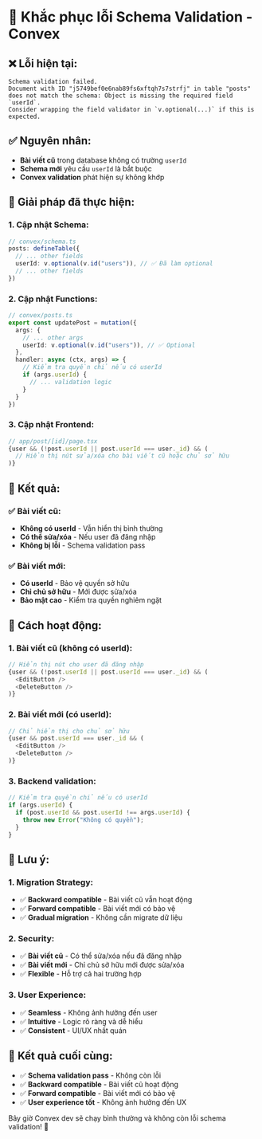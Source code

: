 # 🔧 Khắc phục lỗi Schema Validation - Convex

## ❌ **Lỗi hiện tại:**
```
Schema validation failed.
Document with ID "j5749bef0e6nab89fs6xftqh7s7strfj" in table "posts" 
does not match the schema: Object is missing the required field `userId`. 
Consider wrapping the field validator in `v.optional(...)` if this is expected.
```

## ✅ **Nguyên nhân:**
- **Bài viết cũ** trong database không có trường `userId`
- **Schema mới** yêu cầu `userId` là bắt buộc
- **Convex validation** phát hiện sự không khớp

## 🔧 **Giải pháp đã thực hiện:**

### **1. Cập nhật Schema:**
```typescript
// convex/schema.ts
posts: defineTable({
  // ... other fields
  userId: v.optional(v.id("users")), // ✅ Đã làm optional
  // ... other fields
})
```

### **2. Cập nhật Functions:**
```typescript
// convex/posts.ts
export const updatePost = mutation({
  args: {
    // ... other args
    userId: v.optional(v.id("users")), // ✅ Optional
  },
  handler: async (ctx, args) => {
    // Kiểm tra quyền chỉ nếu có userId
    if (args.userId) {
      // ... validation logic
    }
  }
})
```

### **3. Cập nhật Frontend:**
```typescript
// app/post/[id]/page.tsx
{user && (!post.userId || post.userId === user._id) && (
  // Hiển thị nút sửa/xóa cho bài viết cũ hoặc chủ sở hữu
)}
```

## 🎯 **Kết quả:**

### **✅ Bài viết cũ:**
- **Không có userId** - Vẫn hiển thị bình thường
- **Có thể sửa/xóa** - Nếu user đã đăng nhập
- **Không bị lỗi** - Schema validation pass

### **✅ Bài viết mới:**
- **Có userId** - Bảo vệ quyền sở hữu
- **Chỉ chủ sở hữu** - Mới được sửa/xóa
- **Bảo mật cao** - Kiểm tra quyền nghiêm ngặt

## 🚀 **Cách hoạt động:**

### **1. Bài viết cũ (không có userId):**
```typescript
// Hiển thị nút cho user đã đăng nhập
{user && (!post.userId || post.userId === user._id) && (
  <EditButton />
  <DeleteButton />
)}
```

### **2. Bài viết mới (có userId):**
```typescript
// Chỉ hiển thị cho chủ sở hữu
{user && post.userId === user._id && (
  <EditButton />
  <DeleteButton />
)}
```

### **3. Backend validation:**
```typescript
// Kiểm tra quyền chỉ nếu có userId
if (args.userId) {
  if (post.userId && post.userId !== args.userId) {
    throw new Error("Không có quyền");
  }
}
```

## 📝 **Lưu ý:**

### **1. Migration Strategy:**
- ✅ **Backward compatible** - Bài viết cũ vẫn hoạt động
- ✅ **Forward compatible** - Bài viết mới có bảo vệ
- ✅ **Gradual migration** - Không cần migrate dữ liệu

### **2. Security:**
- ✅ **Bài viết cũ** - Có thể sửa/xóa nếu đã đăng nhập
- ✅ **Bài viết mới** - Chỉ chủ sở hữu mới được sửa/xóa
- ✅ **Flexible** - Hỗ trợ cả hai trường hợp

### **3. User Experience:**
- ✅ **Seamless** - Không ảnh hưởng đến user
- ✅ **Intuitive** - Logic rõ ràng và dễ hiểu
- ✅ **Consistent** - UI/UX nhất quán

## 🎉 **Kết quả cuối cùng:**

- ✅ **Schema validation pass** - Không còn lỗi
- ✅ **Backward compatible** - Bài viết cũ hoạt động
- ✅ **Forward compatible** - Bài viết mới có bảo vệ
- ✅ **User experience tốt** - Không ảnh hưởng đến UX

Bây giờ Convex dev sẽ chạy bình thường và không còn lỗi schema validation! 🚀
